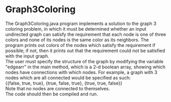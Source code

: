 # Graph3Coloring
The Graph3Coloring.java program implements a solution to the graph 3 coloring problem, in which it must be determined whether an input undirected graph can satisfy the requirement that each node is one of three colors and none of its nodes is the same color as its neighbors. The program prints out colors of the nodes which satisfy the requirement if possible; if not, then it prints out that the requirement could not be satisfied with the input graph.  
The user must specify the structure of the graph by modifying the variable "edgearr" in the main method, which is a 2-d boolean array, showing which nodes have connections with which nodes. For example, a graph with 3 nodes which are all connected would be specified as such:  
{{false, true, true}, {true, false, true}, {true, true, false}}  
Note that no nodes are connected to themselves.  
The code should then be compiled and run.
